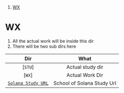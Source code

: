1. [WX](#wx)

# WX

1. All the actual work will be inside this dir
2. There will be two sub dirs here

|                                 Dir                                  |            What            |
| :------------------------------------------------------------------: | :------------------------: |
|                               [`STU`]                                |      Actual study dir      |
|                                [`WX`]                                |      Actual Work Dir       |
| [`Solana Study URL`](https://beta.solpg.io/656a0ea7fb53fa325bfd0c3e) | School of Solana Study Url |
